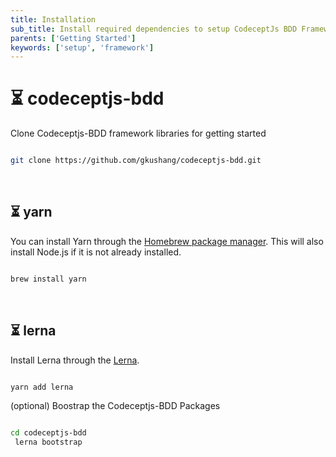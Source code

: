 ```yaml
---
title: Installation
sub_title: Install required dependencies to setup CodeceptJs BDD Framework
parents: ['Getting Started']
keywords: ['setup', 'framework']
---
```


# ⏳ codeceptjs-bdd

Clone Codeceptjs-BDD framework libraries for getting started

```bash

git clone https://github.com/gkushang/codeceptjs-bdd.git

```

<br/>

## ⏳ yarn

You can install Yarn through the [Homebrew package manager](https://brew.sh/). This will also install Node.js if it is not already installed.

```bash

brew install yarn

```

<br/>

## ⏳ lerna

Install Lerna through the [Lerna](https://lerna.js.org/).

```bash

yarn add lerna

```

(optional) Boostrap the Codeceptjs-BDD Packages

```bash

cd codeceptjs-bdd
 lerna bootstrap

```
